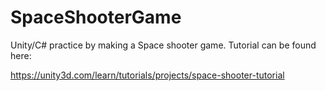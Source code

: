 # SpaceShooterGame
Unity/C# practice by making a Space shooter game.
Tutorial can be found here:

https://unity3d.com/learn/tutorials/projects/space-shooter-tutorial
